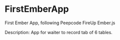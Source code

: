FirstEmberApp
=============

First Ember App, following Peepcode FireUp Ember.js

Description: App for waiter to record tab of 6 tables.
